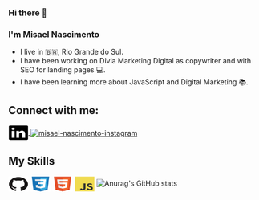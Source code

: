 ### Hi there 👋
### I'm Misael Nascimento
- I live in :brazil:, Rio Grande do Sul.
- I have been working on Divia Marketing Digital as copywriter and with SEO for landing pages :computer:.
- I have been learning more about JavaScript and Digital Marketing :books:.

## Connect with me:
<a href="https://www.linkedin.com/in/misael-nascimento-347b83211/" target="_blank">
<img align="center" alt="misael-nascimento-linkedin" height="30" width="40" src="https://raw.githubusercontent.com/devicons/devicon/master/icons/linkedin/linkedin-plain.svg" style="max-width: 100%; ">
</a>
<a href="https://www.instagram.com/misael_nas/" target="_blank">
<img align="center" alt="misael-nascimento-instagram" height="30" width="40" src="https://cdn.jsdelivr.net/npm/simple-icons@3.0.1/icons/instagram.svg" style="max-width: 100%; ">
</a>

## My Skills
<img align="center" alt="misael-nascimento-skill-github" height="30" width="40" src="https://raw.githubusercontent.com/devicons/devicon/master/icons/github/github-original.svg" style="max-width: 100%; "></img>
<img align="center" alt="misael-nascimento-skill-css" height="30" width="40" src="https://raw.githubusercontent.com/devicons/devicon/master/icons/css3/css3-original.svg" style="max-width: 100%; "></img>
<img align="center" alt="misael-nascimento-skill-html" height="30" width="40" src="https://raw.githubusercontent.com/devicons/devicon/master/icons/html5/html5-original.svg" style="max-width: 100%; "></img>
<img align="center" alt="misael-nascimento-skill-js" height="30" width="40" src="https://raw.githubusercontent.com/devicons/devicon/master/icons/javascript/javascript-original.svg" style="max-width: 100%; ">
![Anurag's GitHub stats](https://github-readme-stats.vercel.app/api?username=nas-misael&show_icons=true&theme=gotham)
